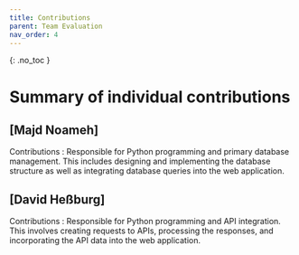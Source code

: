 ```yaml
---
title: Contributions
parent: Team Evaluation
nav_order: 4
---
```


{: .no_toc }
# Summary of individual contributions

## [Majd Noameh]

Contributions
: Responsible for Python programming and primary database management. This includes designing and implementing the database structure as well as integrating database queries into the web application.

## [David Heßburg]

Contributions
: Responsible for Python programming and API integration. This involves creating requests to APIs, processing the responses, and incorporating the API data into the web application.

